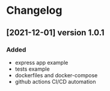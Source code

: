 # Changelog

## [2021-12-01] version 1.0.1

### Added

- express app example
- tests example
- dockerfiles and docker-compose
- github actions CI/CD automation



